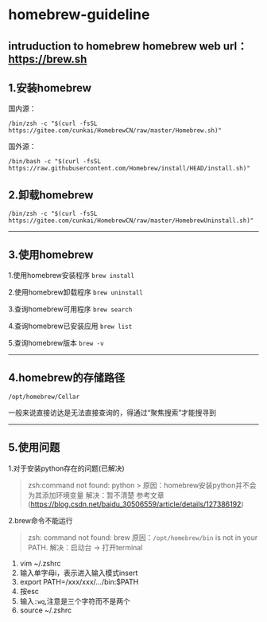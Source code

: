 # homebrew-guideline
intruduction to homebrew
homebrew web url：https://brew.sh
---
## 1.安装homebrew

国内源：
```
/bin/zsh -c "$(curl -fsSL https://gitee.com/cunkai/HomebrewCN/raw/master/Homebrew.sh)"
```
国外源：
```
/bin/bash -c "$(curl -fsSL https://raw.githubusercontent.com/Homebrew/install/HEAD/install.sh)"
```

## 2.卸载homebrew
```
/bin/zsh -c "$(curl -fsSL https://gitee.com/cunkai/HomebrewCN/raw/master/HomebrewUninstall.sh)"
```
---
## 3.使用homebrew

1.使用homebrew安装程序
`brew install`

2.使用homebrew卸载程序
`brew uninstall`

3.查询homebrew可用程序
`brew search`

4.查询homebrew已安装应用
`brew list`

5.查询homebrew版本
`brew -v`

---
## 4.homebrew的存储路径
`/opt/homebrew/Cellar`

一般来说直接访达是无法直接查询的，得通过“聚焦搜索”才能搜寻到

---
## 5.使用问题
1.对于安装python存在的问题(已解决)
> zsh:command not found: python > 
原因：homebrew安装python并不会为其添加环境变量
解决：暂不清楚
参考文章(https://blog.csdn.net/baidu_30506559/article/details/127386192)

2.brew命令不能运行
> zsh: command not found: brew
原因：`/opt/homebrew/bin` is not in your PATH.
解决：启动台 -> 打开terminal
1. vim ~/.zshrc
2. 输入单字母i，表示进入输入模式insert
3. export PATH=/xxx/xxx/.../bin:$PATH
4. 按esc
5. 输入`:wq`,注意是三个字符而不是两个
6.  source ~/.zshrc
